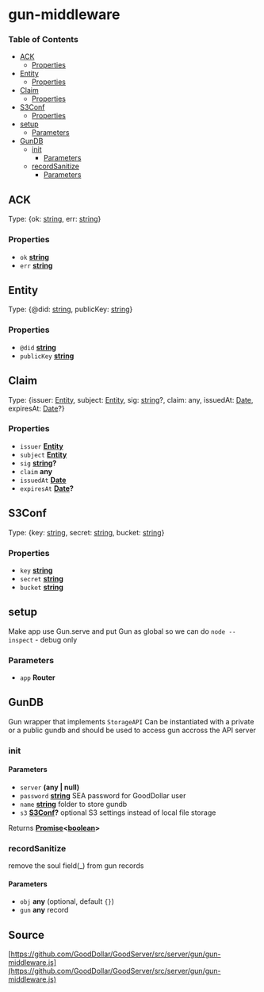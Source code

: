 # gun-middleware

### Table of Contents

* [ACK](gun-middleware.md#ack)
  * [Properties](gun-middleware.md#properties)
* [Entity](gun-middleware.md#entity)
  * [Properties](gun-middleware.md#properties-1)
* [Claim](gun-middleware.md#claim)
  * [Properties](gun-middleware.md#properties-2)
* [S3Conf](gun-middleware.md#s3conf)
  * [Properties](gun-middleware.md#properties-3)
* [setup](gun-middleware.md#setup)
  * [Parameters](gun-middleware.md#parameters)
* [GunDB](gun-middleware.md#gundb)
  * [init](gun-middleware.md#init)
    * [Parameters](gun-middleware.md#parameters-1)
  * [recordSanitize](gun-middleware.md#recordsanitize)
    * [Parameters](gun-middleware.md#parameters-2)

## ACK

Type: {ok: [string](https://developer.mozilla.org/docs/Web/JavaScript/Reference/Global_Objects/String), err: [string](https://developer.mozilla.org/docs/Web/JavaScript/Reference/Global_Objects/String)}

### Properties

* `ok` [**string**](https://developer.mozilla.org/docs/Web/JavaScript/Reference/Global_Objects/String) 
* `err` [**string**](https://developer.mozilla.org/docs/Web/JavaScript/Reference/Global_Objects/String) 

## Entity

Type: {@did: [string](https://developer.mozilla.org/docs/Web/JavaScript/Reference/Global_Objects/String), publicKey: [string](https://developer.mozilla.org/docs/Web/JavaScript/Reference/Global_Objects/String)}

### Properties

* `@did` [**string**](https://developer.mozilla.org/docs/Web/JavaScript/Reference/Global_Objects/String) 
* `publicKey` [**string**](https://developer.mozilla.org/docs/Web/JavaScript/Reference/Global_Objects/String) 

## Claim

Type: {issuer: [Entity](gun-middleware.md#entity), subject: [Entity](gun-middleware.md#entity), sig: [string](https://developer.mozilla.org/docs/Web/JavaScript/Reference/Global_Objects/String)?, claim: any, issuedAt: [Date](https://developer.mozilla.org/docs/Web/JavaScript/Reference/Global_Objects/Date), expiresAt: [Date](https://developer.mozilla.org/docs/Web/JavaScript/Reference/Global_Objects/Date)?}

### Properties

* `issuer` [**Entity**](gun-middleware.md#entity) 
* `subject` [**Entity**](gun-middleware.md#entity) 
* `sig` [**string**](https://developer.mozilla.org/docs/Web/JavaScript/Reference/Global_Objects/String)**?** 
* `claim` **any** 
* `issuedAt` [**Date**](https://developer.mozilla.org/docs/Web/JavaScript/Reference/Global_Objects/Date) 
* `expiresAt` [**Date**](https://developer.mozilla.org/docs/Web/JavaScript/Reference/Global_Objects/Date)**?** 

## S3Conf

Type: {key: [string](https://developer.mozilla.org/docs/Web/JavaScript/Reference/Global_Objects/String), secret: [string](https://developer.mozilla.org/docs/Web/JavaScript/Reference/Global_Objects/String), bucket: [string](https://developer.mozilla.org/docs/Web/JavaScript/Reference/Global_Objects/String)}

### Properties

* `key` [**string**](https://developer.mozilla.org/docs/Web/JavaScript/Reference/Global_Objects/String) 
* `secret` [**string**](https://developer.mozilla.org/docs/Web/JavaScript/Reference/Global_Objects/String) 
* `bucket` [**string**](https://developer.mozilla.org/docs/Web/JavaScript/Reference/Global_Objects/String) 

## setup

Make app use Gun.serve and put Gun as global so we can do `node --inspect` - debug only

### Parameters

* `app` **Router** 

## GunDB

Gun wrapper that implements `StorageAPI` Can be instantiated with a private or a public gundb and should be used to access gun accross the API server

### init

#### Parameters

* `server` **\(any \| null\)** 
* `password` [**string**](https://developer.mozilla.org/docs/Web/JavaScript/Reference/Global_Objects/String) SEA password for GoodDollar user
* `name` [**string**](https://developer.mozilla.org/docs/Web/JavaScript/Reference/Global_Objects/String) folder to store gundb
* `s3` [**S3Conf**](gun-middleware.md#s3conf)**?** optional S3 settings instead of local file storage

Returns [**Promise**](https://developer.mozilla.org/docs/Web/JavaScript/Reference/Global_Objects/Promise)**&lt;**[**boolean**](https://developer.mozilla.org/docs/Web/JavaScript/Reference/Global_Objects/Boolean)**&gt;**

### recordSanitize

remove the soul field\(\_\) from gun records

#### Parameters

* `obj` **any**  \(optional, default `{}`\)
* `gun` **any** record

## Source

[https://github.com/GoodDollar/GoodServer/src/server/gun/gun-middleware.js](https://github.com/GoodDollar/GoodServer/src/server/gun/gun-middleware.js)

